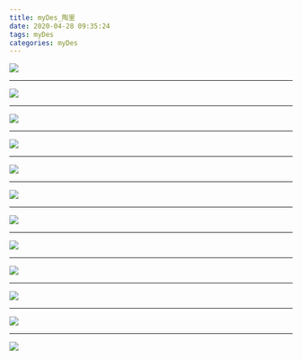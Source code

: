 ```yaml
---
title: myDes_陶里
date: 2020-04-28 09:35:24
tags: myDes
categories: myDes
---
```




![](./taoLi_001.jpg)

***

![](./taoLi_002.jpg)

***

![](./taoLi_003.jpg)

***

![](./taoLi_004.jpg)

***

![](./taoLi_005.jpg)

***

![](./taoLi_006.jpg)

***

![](./taoLi_007.jpg)

***

![](./taoLi_008.jpg)

***

![](./taoLi_009.jpg)

***

![](./taoLi_010.jpg)

***

![](./taoLi_011.jpg)

***

![](./taoLi_012.jpg)


